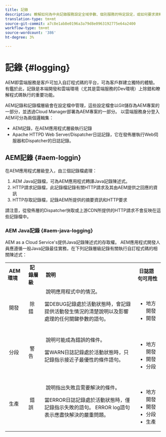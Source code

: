 ```yaml
---
title: 記錄
description: 瞭解如何為中央記錄服務設定全域參數、個別服務的特定設定，或如何要求資料記錄。
translation-type: tm+mt
source-git-commit: a7c8e1ab8e0196a3a79d8e0963192775e64a2400
workflow-type: tm+mt
source-wordcount: '386'
ht-degree: 3%

---
```



# 記錄 {#logging}

AEM即雲端服務是客戶可加入自訂程式碼的平台，可為客戶群建立獨特的體驗。 有鑑於此，記錄是本端開發和雲端環境（尤其是雲端服務的Dev環境）上除錯和瞭解程式碼執行的重要功能。

AEM記錄和記錄檔層級會在設定檔中管理，這些設定檔會以Git儲存為AEM專案的一部分，並透過Cloud Manager部署為AEM專案的一部分。 以雲端服務身分登入AEM可分為兩個邏輯集：

* AEM記錄，在AEM應用程式層級執行記錄
* Apache HTTPD Web Server/Dispatcher日誌記錄，它在發佈層執行Web伺服器和Dispatcher的日誌記錄。

## AEM記錄 {#aem-loggin}

在AEM應用程式層級登入，由三個記錄檔處理：

1. AEM Java記錄檔，可為AEM應用程式轉譯Java記錄陳述式。
1. HTTP請求記錄檔，此記錄檔記錄有關HTTP請求及其由AEM提供之回應的資訊
1. HTTP存取記錄檔，記錄AEM所提供的摘要資訊和HTTP要求

請注意，從發佈層的Dispatcher快取或上游CDN所提供的HTTP請求不會反映在這些記錄檔中。

### AEM Java記錄 {#aem-java-logging}

AEM as a Cloud Service&#39;s提供Java記錄陳述式的存取權。 AEM應用程式開發人員應遵循一般Java記錄最佳實務，在下列記錄層級記錄有關執行自訂程式碼的相關陳述式：

<table>
<tbody>
<tr>
<td> <b>AEM環境</b></td>
<td> <b>記錄層級</b></td>
<td> <b>說明</b></td>
<td> <b>日誌語句可用性</b></td>
</tr>
<tr>
<td> 開發</td>
<td> 除錯</td>
<td> 說明應用程式中的情況。

當DEBUG記錄處於活動狀態時，會記錄提供活動發生情況的清楚說明以及影響處理的任何關鍵參數的語句。</td>
<td> <ul>
<li> 地方開發</li>
<li>開發</li>
</ul></td>
</tr>
<tr>
<td> 分段</td>
<td> 警告</td>
<td> 說明可能成為錯誤的條件。

當WARN日誌記錄處於活動狀態時，只記錄指示接近子最優性的條件語句。</td>
<td> <ul>
<li> 地方開發</li>
<li>開發</li>
<li>分段</li>
</ul></td>
</tr>
<tr>
<td> 生產</td>
<td> 錯誤</td>
<td> 說明指出失敗且需要解決的條件。

當ERROR日誌記錄處於活動狀態時，僅記錄指示失敗的語句。 ERROR log語句表示應盡快解決的嚴重問題。</td>
<td> <ul>
<li> 地方開發</li>
<li>開發</li>
<li>分段</li>
<li>生產</li>
</ul></td>
</tr>
</tbody>
</table>